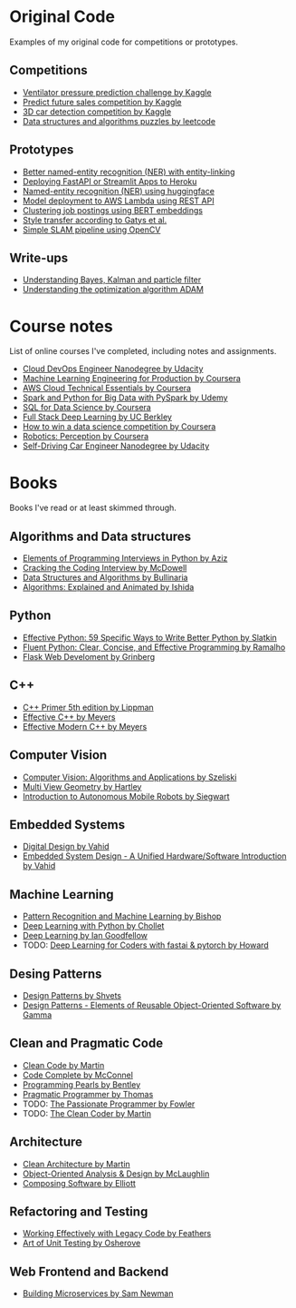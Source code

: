 # Original Code

Examples of my original code for competitions or prototypes.

## Competitions

- [Ventilator pressure prediction challenge by Kaggle](https://github.com/cgebbe/kaggle_ventilator_pressure)
- [Predict future sales competition by Kaggle](https://github.com/cgebbe/kaggle_predict_future_sales)
- [3D car detection competition by Kaggle](https://github.com/cgebbe/kaggle_pku-autonomous-driving)
- [Data structures and algorithms puzzles by leetcode](https://leetcode.com/cgebbe/)

## Prototypes

- [Better named-entity recognition (NER) with entity-linking](https://github.com/cgebbe/prototype_relation_extraction)
- [Deploying FastAPI or Streamlit Apps to Heroku](https://github.com/cgebbe/prototype_heroku_streamlit)
- [Named-entity recognition (NER) using huggingface](https://github.com/cgebbe/prototype_ner_nobel_laureate)
- [Model deployment to AWS Lambda using REST API](https://github.com/cgebbe/prototype_aws_lambda)
- [Clustering job postings using BERT embeddings](https://cgebbe.medium.com/clustering-job-postings-by-skills-b33e0ad579ff)
- [Style transfer according to Gatys et al.](https://github.com/cgebbe/demo_style_gatys)
- [Simple SLAM pipeline using OpenCV](https://github.com/cgebbe/demo_slam)

## Write-ups

- [Understanding Bayes, Kalman and particle filter](https://github.com/cgebbe/demo_kalman)
- [Understanding the optimization algorithm ADAM](https://github.com/cgebbe/demo_optimizer)

# Course notes

List of online courses I've completed, including notes and assignments.

- [Cloud DevOps Engineer Nanodegree by Udacity](https://github.com/cgebbe/course_udacity_cloud_devops)
- [Machine Learning Engineering for Production by Coursera](https://github.com/cgebbe/coursera_mlops_specialization)
- [AWS Cloud Technical Essentials by Coursera](https://github.com/cgebbe/course_aws_cloud_technical_essentials)
- [Spark and Python for Big Data with PySpark by Udemy](https://github.com/cgebbe/course_pyspark_bigdata_udemy)
- [SQL for Data Science by Coursera](https://github.com/cgebbe/course_sql_for_data_science)
- [Full Stack Deep Learning by UC Berkley](https://github.com/cgebbe/course_full_stack_deep_learning)
- [How to win a data science competition by Coursera](https://github.com/cgebbe/coursera_win_competition)
- [Robotics: Perception by Coursera](https://github.com/cgebbe/coursera_robotics_perception)
- [Self-Driving Car Engineer Nanodegree by Udacity](https://cgebbe.github.io/udacity_nanodegree_selfdriving)

# Books

Books I've read or at least skimmed through.

## Algorithms and Data structures

- [Elements of Programming Interviews in Python by Aziz](https://www.amazon.de/-/en/gp/product/1537713949/ref=ppx_yo_dt_b_search_asin_title?ie=UTF8&psc=1)
- [Cracking the Coding Interview by McDowell](https://www.amazon.de/-/en/Gayle-Laakmann-McDowell/dp/098478280X)
- [Data Structures and Algorithms by Bullinaria](https://www.cs.bham.ac.uk/~jxb/DSA/dsa.pdf)
- [Algorithms: Explained and Animated by Ishida](https://play.google.com/store/apps/details?id=wiki.algorithm.algorithms&hl=en&gl=US)

## Python

- [Effective Python: 59 Specific Ways to Write Better Python by Slatkin](https://www.amazon.de/-/en/gp/product/B00TKGY0GU/ref=ppx_yo_dt_b_search_asin_title?ie=UTF8&psc=1)
- [Fluent Python: Clear, Concise, and Effective Programming by Ramalho](https://www.amazon.de/-/en/Luciano-Ramalho/dp/1491946008/ref=sr_1_2?crid=31VR1GVNC2COR&keywords=Fluent+Python+by+Ramalho&qid=1644525001&s=books&sprefix=fluent+python+by+ramalho%2Cstripbooks%2C88&sr=1-2)
- [Flask Web Develoment by Grinberg](https://www.amazon.de/-/en/gp/product/B07B8DCCN7/ref=ppx_yo_dt_b_search_asin_title?ie=UTF8&psc=1)

## C++

- [C++ Primer 5th edition by Lippman](https://www.amazon.de/dp/B0091I7FEQ/ref=dp-kindle-redirect?_encoding=UTF8&btkr=1)
- [Effective C++ by Meyers](https://www.amazon.de/-/en/Scott-Meyers-ebook/dp/B004V4420U/ref=sr_1_1?crid=29O63Q3X0O5N4&keywords=Effective+C%2B%2B&qid=1644524807&s=digital-text&sprefix=effective+c%2B%2B+%2Cdigital-text%2C91&sr=1-1)
- [Effective Modern C++ by Meyers](https://www.amazon.de/-/en/Scott-Meyers-ebook/dp/B00PGCMGDQ/ref=sr_1_2?crid=29O63Q3X0O5N4&keywords=Effective+C%2B%2B&qid=1644524807&s=digital-text&sprefix=effective+c%2B%2B+%2Cdigital-text%2C91&sr=1-2)

## Computer Vision

- [Computer Vision: Algorithms and Applications by Szeliski](https://szeliski.org/Book/)
- [Multi View Geometry by Hartley](https://www.amazon.de/dp/B00AKE1QK4/ref=dp-kindle-redirect?_encoding=UTF8&btkr=1)
- [Introduction to Autonomous Mobile Robots by Siegwart](https://www.amazon.de/dp/B08HY283W7/ref=dp-kindle-redirect?_encoding=UTF8&btkr=1)

## Embedded Systems

- [Digital Design by Vahid](https://www.amazon.de/gp/product/8126523425/ref=ppx_yo_dt_b_asin_title_o00_s00?ie=UTF8&psc=1)
- [Embedded System Design - A Unified Hardware/Software Introduction by Vahid](https://www.amazon.de/-/en/gp/product/0471386782/ref=ppx_yo_dt_b_search_asin_title?ie=UTF8&psc=1)

## Machine Learning

- [Pattern Recognition and Machine Learning by Bishop](https://www.amazon.de/-/en/Christopher-M-Bishop/dp/0387310738)
- [Deep Learning with Python by Chollet](https://www.amazon.de/-/en/Francois-Chollet/dp/1617294438/ref=sr_1_2?crid=11G1GTQR5M9FW&keywords=deep+learning+with+python+chollet&qid=1644525436&sprefix=deep+learning+with+python+cholle%2Caps%2C85&sr=8-2)
- [Deep Learning by Ian Goodfellow](https://www.amazon.de/dp/B08FH8Y533/ref=dp-kindle-redirect?_encoding=UTF8&btkr=1)
- TODO: [Deep Learning for Coders with fastai & pytorch by Howard](https://www.amazon.de/-/en/Jeremy-Howard/dp/1492045527/ref=sr_1_2?crid=3S4P0QJI3P1CF&keywords=Deep+Learning+for+Coders+with+fastai+%26+pytorch&qid=1644526843&sprefix=deep+learning+for+coders+with+fastai+%26+pytorch%2Caps%2C78&sr=8-2)

## Desing Patterns

- [Design Patterns by Shvets](https://refactoring.guru/design-patterns/book)
- [Design Patterns - Elements of Reusable Object-Oriented Software by Gamma](https://www.amazon.de/dp/B000SEIBB8/ref=dp-kindle-redirect?_encoding=UTF8&btkr=1)

## Clean and Pragmatic Code

- [Clean Code by Martin](https://www.amazon.de/-/en/Robert-Martin/dp/0132350882/ref=sr_1_1?crid=29R4D3S3M6Z2H&keywords=Clean+Code+by+Martin&qid=1644525995&sprefix=clean+code+by+martin+%2Caps%2C83&sr=8-1)
- [Code Complete by McConnel](https://www.amazon.de/-/en/Steve-McConnell/dp/0735619670/ref=sr_1_1?crid=Z7QYDDTI2NIQ&keywords=code+complete+by+mcconnell&qid=1644526027&sprefix=code+complete+by+mcconnel%2Caps%2C89&sr=8-1)
- [Programming Pearls by Bentley](https://www.amazon.de/-/en/Jon-Bentley/dp/0201657880/ref=sr_1_1?crid=3SW8XWONZ2QSJ&keywords=Programming+Pearls+by+Bentley&qid=1644526059&sprefix=programming+pearls+by+bentley%2Caps%2C65&sr=8-1)
- [Pragmatic Programmer by Thomas](https://www.amazon.de/-/en/David-Thomas/dp/0135957052/ref=sr_1_1?crid=3ELC55BGIESOP&keywords=pragmatic+programmierer+von+thomas&qid=1644526073&sprefix=pragmatic+programmer+by+thomas%2Caps%2C93&sr=8-1)
- TODO: [The Passionate Programmer by Fowler](https://www.amazon.de/-/en/Chad-Fowler/dp/1934356344/ref=sr_1_1?crid=36DN60RR0EL4&keywords=The+Passionate+Programmer+by+Fowler&qid=1644526087&sprefix=the+passionate+programmer+by+fowler%2Caps%2C74&sr=8-1)
- TODO: [The Clean Coder by Martin](https://www.amazon.de/-/en/Robert-C-Martin/dp/0137081073/ref=sr_1_3?crid=29R4D3S3M6Z2H&keywords=Clean+Code+by+Martin&qid=1644526106&sprefix=clean+code+by+martin+%2Caps%2C83&sr=8-3)

## Architecture

- [Clean Architecture by Martin](https://www.amazon.de/-/en/Robert-C-Martin/dp/0134494164/ref=pd_bxgy_img_2/259-1609427-7368537?pd_rd_w=tXDvt&pf_rd_p=a2e044d8-c6c4-472e-be1b-004f9c16cb56&pf_rd_r=Q6GP8JKY4JM62PTNZXFX&pd_rd_r=bcbb55a8-9df3-4ee8-b496-941bc910a1d9&pd_rd_wg=kAshe&pd_rd_i=0134494164&psc=1)
- [Object-Oriented Analysis & Design by McLaughlin](https://www.amazon.de/-/en/Brett-D-McLaughlin-ebook/dp/B06XNJ5FM8/ref=sr_1_1?crid=PYITYO1Z8WJJ&keywords=objektorientierte+analyse+%26+design+von+mclaughlin&qid=1644525979&sprefix=object-oriented+analysis+%26+design+by+mclaughlin%2Caps%2C69&sr=8-1)
- [Composing Software by Elliott](https://www.amazon.de/-/en/Eric-Elliott/dp/1661212565)

## Refactoring and Testing

- [Working Effectively with Legacy Code by Feathers](https://www.amazon.de/-/en/Michael-C-Feathers/dp/0131177052/ref=sr_1_1?crid=1OYTLARX4LJLI&keywords=Working+Effectively+with+Legacy+Code+by+Feathers&qid=1644526764&sprefix=working+effectively+with+legacy+code+by+feathers%2Caps%2C63&sr=8-1)
- [Art of Unit Testing by Osherove](https://www.amazon.de/-/en/Roy-Osherove/dp/1617290890/ref=sr_1_1?crid=DJWID6HU2572&keywords=Art+of+Unit+Testing&qid=1644526777&sprefix=art+of+unit+testing%2Caps%2C111&sr=8-1)

## Web Frontend and Backend

- [Building Microservices by Sam Newman](https://www.amazon.de/gp/product/B09B5L4NVT/ref=ppx_yo_dt_b_search_asin_title?ie=UTF8&psc=1)
